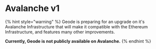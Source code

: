 # Avalanche v1

{% hint style="warning" %}
Geode is preparing for an upgrade on it's Avalanche Infrastructure that will make it compatible with the Ethereum Infrastructure, and features many other improvements.

**Currently, Geode is not publicly available on Avalanche.**
{% endhint %}
